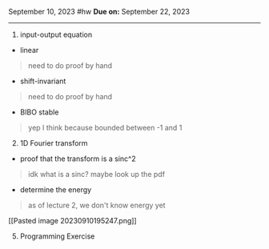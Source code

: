 September 10, 2023
#hw
**Due on:** September 22, 2023

---

1. input-output equation
- linear
> need to do proof by hand
- shift-invariant
> need to do proof by hand
- BIBO stable
> yep I think because bounded between -1 and 1

2. 1D Fourier transform
- proof that the transform is a sinc^2
> idk what is a sinc? maybe look up the pdf
- determine the energy
> as of lecture 2, we don't know energy yet <xxx>

[[Pasted image 20230910195247.png]]


5. Programming Exercise







